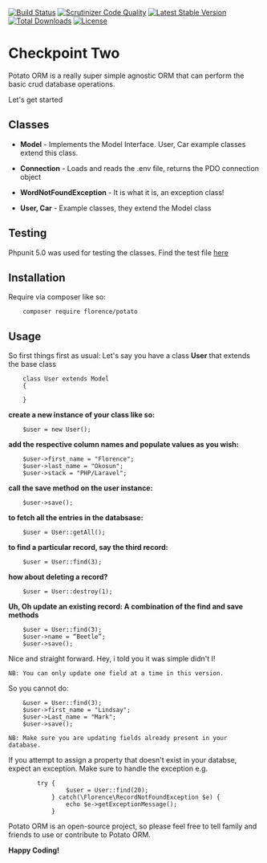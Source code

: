 
[![Build Status](https://travis-ci.org/andela-fokosun/Checkpoint-Two.svg)](https://travis-ci.org/andela-fokosun/Checkpoint-Two)
[![Scrutinizer Code Quality](https://scrutinizer-ci.com/g/andela-fokosun/Checkpoint-Two/badges/quality-score.png?b=master)](https://scrutinizer-ci.com/g/andela-fokosun/Checkpoint-Two/?branch=master)
[![Latest Stable Version](https://poser.pugx.org/florence/potato/v/stable)](https://packagist.org/packages/florence/potato)
[![Total Downloads](https://poser.pugx.org/florence/potato/downloads)](https://packagist.org/packages/florence/potato)
[![License](https://poser.pugx.org/florence/potato/license)](https://packagist.org/packages/florence/potato)

# Checkpoint Two
Potato ORM is a really super simple agnostic ORM that can perform the basic crud database operations.

Let's get started

## Classes

- **Model** - Implements the Model Interface. User, Car example classes extend this class.

- **Connection** - Loads and reads the .env file, returns the PDO connection object

- **WordNotFoundException** - It is what it is, an exception class!

- **User, Car** - Example classes, they extend the Model class



## Testing
Phpunit 5.0 was used for testing the classes. Find the test file
[here](https://github.com/andela-fokosun/Checkpoint-Two/blob/master/tests/)

## Installation

Require via composer like so:

```
    composer require florence/potato
```

## Usage

So first things first as usual: Let's say you have a class **User** that extends the base class

    
        class User extends Model
        {
     
        }
        
**create a new instance of your class like so:**

        $user = new User();
        
**add the respective column names and populate values as you wish:**

        $user->first_name = "Florence";
        $user->last_name = "Okosun";
        $user->stack = "PHP/Laravel";
        
**call the save method on the user instance:**

        $user->save();

**to fetch all the entries in the databsase:**

        $user = User::getAll();


**to find a particular record, say the third record:**

        $user = User::find(3);

**how about deleting a record?**

        $user = User::destroy(1);

**Uh, Oh update an existing record: A combination of the find and save methods**

        $user = User::find(3);
        $user->name = “Beetle”;
        $user->save();        
        
Nice and straight forward. Hey, i told you it was simple didn't I! 

`NB: You can only update one field at a time in this version.`

So you cannot do:
        
        &user = User::find(3);
        $user->first_name = "Lindsay";
        $user->Last_name = "Mark";
        $user->save();

`NB: Make sure you are updating fields already present in your database.` 

If you attempt to assign a property that doesn't exist in your databse, expect an exception. Make sure to handle the exception e.g.
            
            try {
                    $user = User::find(20);
                } catch(\Florence\RecordNotFoundException $e) {
                    echo $e->getExceptionMessage();
                }

Potato ORM is an open-source project, so please feel free to tell family and friends to use or contribute to Potato ORM.

**Happy Coding!**
